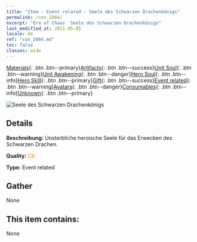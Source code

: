 ```yaml
---
title: "Item - Event related - Seele des Schwarzen Drachenkönigs"
permalink: /con_2064/
excerpt: "Era of Chaos  Seele des Schwarzen Drachenkönigs"
last_modified_at: 2021-05-05
locale: de
ref: "con_2064.md"
toc: false
classes: wide
---
```

 [Materials](/ItemsDE/){: .btn .btn--primary}[Artifacts](/ItemsDE/Artifacts/){: .btn .btn--success}[Unit Soul](/ItemsDE/UnitSoul/){: .btn .btn--warning}[Unit Awakening](/ItemsDE/UnitAwakening/){: .btn .btn--danger}[Hero Soul](/ItemsDE/HeroSoul/){: .btn .btn--info}[Hero Skill](/ItemsDE/HeroSkill/){: .btn .btn--primary}[Gift](/ItemsDE/Gift/){: .btn .btn--success}[Event related](/ItemsDE/Events/){: .btn .btn--warning}[Avatars](/ItemsDE/Avatars/){: .btn .btn--danger}[Consumables](/ItemsDE/Consumables/){: .btn .btn--info}[Unknown](/ItemsDE/Unknown/){: .btn .btn--primary}

 ![Seele des Schwarzen Drachenkönigs](/images/t/juexing_707.png)

## Details
 **Beschreibung:** Unsterbliche heroische Seele für das Erwecken des Schwarzen Drachen.

 **Quality:** <span style="color: #FF8C00">OK</span>

 **Type:** Event related

## Gather

  None

## This item contains:

  None

